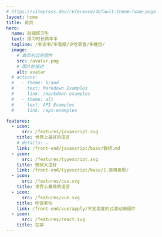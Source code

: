 ```yaml
---
# https://vitepress.dev/reference/default-theme-home-page
layout: home
title: 首页
hero:
  name: 前端练习生
  text: 练习时长两年半
  tagline: /多读书/多看报/少吃零食/多睡觉/
  image:
    # 首页右边的图片
    src: /avatar.png
    # 图片的描述
    alt: avatar
  # actions:
  #   - theme: brand
  #     text: Markdown Examples
  #     link: /markdown-examples
  #   - theme: alt
  #     text: API Examples
  #     link: /api-examples

features:
  - icon:
      src: /features/javascript.svg
    title: 世界上最好的语言
    # details: 。
    link: /front-end/javascript/base/数组.md
  - icon:
      src: /features/typescript.svg
    title: 微软大法好
    link: /front-end/typescript/base/1.常用类型/
  - icon:
      src: /features/css.svg
    title: 世界上最难的语言
  - icon:
      src: /features/vue.svg
    title: 吃饭家伙
    link: /front-end/vue/apply/不定高度的过渡动画组件
  - icon:
      src: /features/react.svg
    title: 在学
---
```

